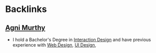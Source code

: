 
# Backlinks
## [Agni Murthy](<Agni Murthy.md>)
- I hold a Bachelor's Degree in [Interaction Design](<Interaction Design.md>) and have previous experience with [Web Design](<Web Design.md>), [UI Design](<UI Design.md>),


